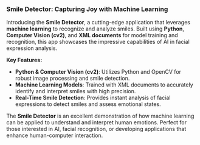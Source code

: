 ### Smile Detector: Capturing Joy with Machine Learning

Introducing the **Smile Detector**, a cutting-edge application that leverages **machine learning** to recognize and analyze smiles. Built using **Python**, **Computer Vision (cv2)**, and **XML documents** for model training and recognition, this app showcases the impressive capabilities of AI in facial expression analysis.

**Key Features:**

- **Python & Computer Vision (cv2)**: Utilizes Python and OpenCV for robust image processing and smile detection.
- **Machine Learning Models**: Trained with XML documents to accurately identify and interpret smiles with high precision.
- **Real-Time Smile Detection**: Provides instant analysis of facial expressions to detect smiles and assess emotional states.

The **Smile Detector** is an excellent demonstration of how machine learning can be applied to understand and interpret human emotions. Perfect for those interested in AI, facial recognition, or developing applications that enhance human-computer interaction.
